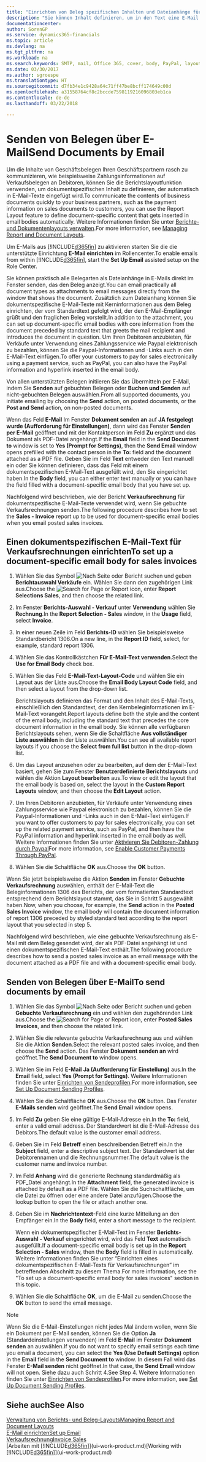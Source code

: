 ```yaml
---
title: "Einrichten von Beleg spezifischen Inhalten und Dateianhänge für E-Mails| Microsoft Docs"
description: "Sie können Inhalt definieren, um in den Text eine E-Mail beispielsweise ein Paypal-Link einzufügen. Bestellanforderungen können auch Dokumente an eine E-Mail-Nachricht angehängt werden."
documentationcenter: 
author: SorenGP
ms.service: dynamics365-financials
ms.topic: article
ms.devlang: na
ms.tgt_pltfrm: na
ms.workload: na
ms.search.keywords: SMTP, mail, Office 365, cover, body, PayPal, layout
ms.date: 03/30/2017
ms.author: sgroespe
ms.translationtype: HT
ms.sourcegitcommit: d7fb34e1c9428a64c71ff47be8bcff174649c00d
ms.openlocfilehash: a31558764cf8c2bccde7598119216096803eb1ca
ms.contentlocale: de-de
ms.lasthandoff: 03/22/2018

---
```

# <a name="send-documents-by-email"></a><span data-ttu-id="be889-104">Senden von Belegen über E-Mail</span><span class="sxs-lookup"><span data-stu-id="be889-104">Send Documents by Email</span></span>
<span data-ttu-id="be889-105">Um die Inhalte von Geschäftsbelegen Ihren Geschäftspartnern rasch zu kommunizieren, wie beispielsweise Zahlungsinformationen auf Verkaufsbelegen an Debitoren, können Sie die Berichtslayoutfunktion verwenden, um dokumentspezifischen Inhalt zu definieren, der automatisch in E-Mail-Texte eingefügt wird.</span><span class="sxs-lookup"><span data-stu-id="be889-105">To communicate the contents of business documents quickly to your business partners, such as the payment information on sales documents to customers, you can use the Report Layout feature to define document-specific content that gets inserted in email bodies automatically.</span></span> <span data-ttu-id="be889-106">Weitere Informationen finden Sie unter [Berichte- und Dokumentenlayouts verwalten](ui-manage-report-layouts.md).</span><span class="sxs-lookup"><span data-stu-id="be889-106">For more information, see [Managing Report and Document Layouts](ui-manage-report-layouts.md).</span></span>

<span data-ttu-id="be889-107">Um E-Mails aus [!INCLUDE[d365fin](includes/d365fin_md.md)] zu aktivieren starten Sie die die unterstützte Einrichtung **E-Mail einrichten** im Rollencenter.</span><span class="sxs-lookup"><span data-stu-id="be889-107">To enable emails from within [!INCLUDE[d365fin](includes/d365fin_md.md)], start the **Set Up Email** assisted setup on the Role Center.</span></span>

<span data-ttu-id="be889-108">Sie können praktisch alle Belegarten als Dateianhänge in E-Mails direkt im Fenster senden, das den Beleg anzeigt.</span><span class="sxs-lookup"><span data-stu-id="be889-108">You can email practically all document types as attachments to email messages directly from the window that shows the document.</span></span> <span data-ttu-id="be889-109">Zusätzlich zum Dateianhang können Sie dokumentspezifische E-Mail-Texte mit Kerninformationen aus dem Beleg einrichten, der vom Standardtext gefolgt wird, der den E-Mail-Empfänger grüßt und den fraglichen Beleg vorstellt.</span><span class="sxs-lookup"><span data-stu-id="be889-109">In addition to the attachment, you can set up document-specific email bodies with core information from the document preceded by standard text that greets the mail recipient and introduces the document in question.</span></span> <span data-ttu-id="be889-110">Um Ihren Debitoren anzubieten, für Verkäufe unter Verwendung eines Zahlungsservice wie Paypal elektronisch zu bezahlen, können Sie die Paypal-Informationen und -Links auch in den E-Mail-Text einfügen.</span><span class="sxs-lookup"><span data-stu-id="be889-110">To offer your customers to pay for sales electronically using a payment service, such as PayPal, you can also have the PayPal information and hyperlink inserted in the email body.</span></span>

<span data-ttu-id="be889-111">Von allen unterstützten Belegen initiieren Sie das Übermitteln per E-Mail, indem Sie **Senden** auf gebuchten Belegen oder **Buchen und Senden** auf nicht-gebuchten Belegen auswählen.</span><span class="sxs-lookup"><span data-stu-id="be889-111">From all supported documents, you initiate emailing by choosing the **Send** action, on posted documents, or the **Post and Send** action, on non-posted documents.</span></span>

<span data-ttu-id="be889-112">Wenn das Feld **E-Mail** Im Fenster **Dokument senden an** auf **JA festgelegt wurde (Aufforderung für Einstellungen)**, dann wird das Fenster **Senden per E-Mail** geöffnet und mit der Kontaktperson im Feld **Zu** ergänzt und das Dokument als PDF-Datei angehängt.</span><span class="sxs-lookup"><span data-stu-id="be889-112">If the **Email** field in the **Send Document to** window is set to **Yes (Prompt for Settings)**, then the **Send Email** window opens prefilled with the contact person in the **To:** field and the document attached as a PDF file.</span></span> <span data-ttu-id="be889-113">Geben Sie im Feld **Text** entweder den Text manuell ein oder Sie können definieren, dass das Feld mit einem dokumentspezifischen E-Mail-Text ausgefüllt wird, den Sie eingerichtet haben.</span><span class="sxs-lookup"><span data-stu-id="be889-113">In the **Body** field, you can either enter text manually or you can have the field filled with a document-specific email body that you have set up.</span></span>

<span data-ttu-id="be889-114">Nachfolgend wird beschrieben, wie der Bericht **Verkaufsrechnung** für dokumentspezifische E-Mail-Texte verwendet wird, wenn Sie gebuchte Verkaufsrechnungen senden.</span><span class="sxs-lookup"><span data-stu-id="be889-114">The following procedure describes how to set the **Sales - Invoice** report up to be used for document-specific email bodies when you email posted sales invoices.</span></span>

## <a name="to-set-up-a-document-specific-email-body-for-sales-invoices"></a><span data-ttu-id="be889-115">Einen dokumentspezifischen E-Mail-Text für Verkaufsrechnungen einrichten</span><span class="sxs-lookup"><span data-stu-id="be889-115">To set up a document-specific email body for sales invoices</span></span>
1. <span data-ttu-id="be889-116">Wählen Sie das Symbol ![Nach Seite oder Bericht suchen](media/ui-search/search_small.png "Nach Seite oder Bericht suchen") und geben **Berichtauswahl Verkäufe** ein. Wählen Sie dann den zugehörigen Link aus.</span><span class="sxs-lookup"><span data-stu-id="be889-116">Choose the ![Search for Page or Report](media/ui-search/search_small.png "Search for Page or Report icon") icon, enter **Report Selections Sales**, and then choose the related link.</span></span>
2. <span data-ttu-id="be889-117">Im Fenster **Berichts-Auswahl - Verkauf** unter **Verwendung** wählen Sie **Rechnung**.</span><span class="sxs-lookup"><span data-stu-id="be889-117">In the **Report Selection - Sales** window, in the **Usage** field, select **Invoice**.</span></span>
3. <span data-ttu-id="be889-118">In einer neuen Zeile im Feld **Berichts-ID** wählen Sie beispielsweise Standardbericht 1306.</span><span class="sxs-lookup"><span data-stu-id="be889-118">On a new line, in the **Report ID** field, select, for example, standard report 1306.</span></span>
4. <span data-ttu-id="be889-119">Wählen Sie das Kontrollkästchen **Für E-Mail-Text verwenden**.</span><span class="sxs-lookup"><span data-stu-id="be889-119">Select the **Use for Email Body** check box.</span></span>
5. <span data-ttu-id="be889-120">Wählen Sie das Feld **E-Mail-Text-Layout-Code** und wählen Sie ein Layout aus der Liste aus.</span><span class="sxs-lookup"><span data-stu-id="be889-120">Choose the **Email Body Layout Code** field, and then select a layout from the drop-down list.</span></span>

    <span data-ttu-id="be889-121">Berichtslayouts definieren das Format und den Inhalt des E-Mail-Texts, einschließlich den Standardtext, der den Kernbeleginformationen im E-Mail-Text vorangeht.</span><span class="sxs-lookup"><span data-stu-id="be889-121">Report layouts define both the style and the content of the email body, including the standard text that precedes the core document information in the email body.</span></span> <span data-ttu-id="be889-122">Sie können alle verfügbaren Berichtslayouts sehen, wenn Sie die Schaltfläche **Aus vollständiger Liste auswählen** in der Liste auswählen.</span><span class="sxs-lookup"><span data-stu-id="be889-122">You can see all available report layouts if you choose the **Select from full list** button in the drop-down list.</span></span>
6. <span data-ttu-id="be889-123">Um das Layout anzusehen oder zu bearbeiten, auf dem der E-Mail-Text basiert, gehen Sie zum Fenster **Benutzerdefinierte Berichtslayouts** und wählen die Aktion **Layout bearbeiten** aus.</span><span class="sxs-lookup"><span data-stu-id="be889-123">To view or edit the layout that the email body is based on, select the layout in the **Custom Report Layouts** window, and then choose the **Edit Layout** action.</span></span>
7. <span data-ttu-id="be889-124">Um Ihren Debitoren anzubieten, für Verkäufe unter Verwendung eines Zahlungsservice wie Paypal elektronisch zu bezahlen, können Sie die Paypal-Informationen und -Links auch in den E-Mail-Text einfügen.</span><span class="sxs-lookup"><span data-stu-id="be889-124">If you want to offer customers to pay for sales electronically, you can set up the related payment service, such as PayPal, and then have the PayPal information and hyperlink inserted in the email body as well.</span></span> <span data-ttu-id="be889-125">Weitere Informationen finden Sie unter [Aktivieren Sie Debitoren-Zahlung durch Paypal](sales-how-enable-payment-service-extensions.md)</span><span class="sxs-lookup"><span data-stu-id="be889-125">For more information, see [Enable Customer Payments Through PayPal](sales-how-enable-payment-service-extensions.md).</span></span>
8. <span data-ttu-id="be889-126">Wählen Sie die Schaltfläche **OK** aus.</span><span class="sxs-lookup"><span data-stu-id="be889-126">Choose the **OK** button.</span></span>

<span data-ttu-id="be889-127">Wenn Sie jetzt beispielsweise die Aktion **Senden** im Fenster **Gebuchte Verkaufsrechnung** auswählen, enthält der E-Mail-Text die Beleginformationen 1306 des Berichts, der vom formatierten Standardtext entsprechend dem Berichtslayout stammt, das Sie in Schritt 5 ausgewählt haben.</span><span class="sxs-lookup"><span data-stu-id="be889-127">Now, when you choose, for example, the **Send** action in the **Posted Sales Invoice** window, the email body will contain the document information of report 1306 preceded by styled standard text according to the report layout that you selected in step 5.</span></span>

<span data-ttu-id="be889-128">Nachfolgend wird beschrieben, wie eine gebuchte Verkaufsrechnung als E-Mail mit dem Beleg gesendet wird, der als PDF-Datei angehängt ist und einen dokumentspezifischen E-Mail-Text enthält.</span><span class="sxs-lookup"><span data-stu-id="be889-128">The following procedure describes how to send a posted sales invoice as an email message with the document attached as a PDF file and with a document-specific email body.</span></span>

## <a name="to-send-documents-by-email"></a><span data-ttu-id="be889-129">Senden von Belegen über E-Mail</span><span class="sxs-lookup"><span data-stu-id="be889-129">To send documents by email</span></span>
1. <span data-ttu-id="be889-130">Wählen Sie das Symbol ![Nach Seite oder Bericht suchen](media/ui-search/search_small.png "Nach Seite oder Bericht suchen") und geben **Gebuchte Verkaufsrechnung** ein und wählen den zugehörenden Link aus.</span><span class="sxs-lookup"><span data-stu-id="be889-130">Choose the ![Search for Page or Report](media/ui-search/search_small.png "Search for Page or Report icon") icon, enter **Posted Sales Invoices**, and then choose the related link.</span></span>
2. <span data-ttu-id="be889-131">Wählen Sie die relevante gebuchte Verkaufsrechnung aus und wählen Sie die Aktion **Senden**.</span><span class="sxs-lookup"><span data-stu-id="be889-131">Select the relevant posted sales invoice, and then choose the **Send** action.</span></span> <span data-ttu-id="be889-132">Das Fenster **Dokument senden an** wird geöffnet.</span><span class="sxs-lookup"><span data-stu-id="be889-132">The **Send Document to** window opens.</span></span>
3. <span data-ttu-id="be889-133">Wählen Sie im Feld **E-Mail** **Ja (Aufforderung für Einstellung)** aus.</span><span class="sxs-lookup"><span data-stu-id="be889-133">In the **Email** field, select **Yes (Prompt for Settings)**.</span></span> <span data-ttu-id="be889-134">Weitere Informationen finden Sie unter [Einrichten von Sendeprofilen](sales-how-setup-document-send-profiles.md).</span><span class="sxs-lookup"><span data-stu-id="be889-134">For more information, see [Set Up Document Sending Profiles](sales-how-setup-document-send-profiles.md).</span></span>
4. <span data-ttu-id="be889-135">Wählen Sie die Schaltfläche **OK** aus.</span><span class="sxs-lookup"><span data-stu-id="be889-135">Choose the **OK** button.</span></span> <span data-ttu-id="be889-136">Das Fenster **E-Mails senden** wird geöffnet.</span><span class="sxs-lookup"><span data-stu-id="be889-136">The **Send Email** window opens.</span></span>
5. <span data-ttu-id="be889-137">Im Feld **Zu** geben Sie eine gültige E-Mail-Adresse ein.</span><span class="sxs-lookup"><span data-stu-id="be889-137">In the **To:** field, enter a valid email address.</span></span> <span data-ttu-id="be889-138">Der Standardwert ist die E-Mail-Adresse des Debitors.</span><span class="sxs-lookup"><span data-stu-id="be889-138">The default value is the customer email address.</span></span>
6. <span data-ttu-id="be889-139">Geben Sie im Feld **Betreff** einen beschreibenden Betreff ein.</span><span class="sxs-lookup"><span data-stu-id="be889-139">In the **Subject** field, enter a descriptive subject text.</span></span> <span data-ttu-id="be889-140">Der Standardwert ist der Debitorennamen und die Rechnungsnummer.</span><span class="sxs-lookup"><span data-stu-id="be889-140">The default value is the customer name and invoice number.</span></span>
7. <span data-ttu-id="be889-141">Im Feld **Anhang** wird die generierte Rechnung standardmäßig als PDF\_Datei angehängt.</span><span class="sxs-lookup"><span data-stu-id="be889-141">In the **Attachment** field, the generated invoice is attached by default as a PDF file.</span></span> <span data-ttu-id="be889-142">Wählen Sie die Suchschaltfläche, um die Datei zu öffnen oder eine andere Datei anzufügen.</span><span class="sxs-lookup"><span data-stu-id="be889-142">Choose the lookup button to open the file or attach another one.</span></span>
8. <span data-ttu-id="be889-143">Geben Sie im **Nachrichtentext**-Feld eine kurze Mitteilung an den Empfänger ein.</span><span class="sxs-lookup"><span data-stu-id="be889-143">In the **Body** field, enter a short message to the recipient.</span></span>

    <span data-ttu-id="be889-144">Wenn ein dokumentspezifischer E-Mail-Text im Fenster **Berichts-Auswahl - Verkauf** eingerichtet wird, wird das Feld **Text** automatisch ausgefüllt.</span><span class="sxs-lookup"><span data-stu-id="be889-144">If a document-specific email body is set up in the **Report Selection - Sales** window, then the **Body** field is filled in automatically.</span></span> <span data-ttu-id="be889-145">Weitere Informationen finden Sie unter “Einrichten eines dokumentspezifischen E-Mail-Texts für Verkaufsrechnungen” im betreffenden Abschnitt zu diesem Thema.</span><span class="sxs-lookup"><span data-stu-id="be889-145">For more information, see the "To set up a document-specific email body for sales invoices" section in this topic.</span></span>
9. <span data-ttu-id="be889-146">Wählen Sie die Schaltfläche **OK**, um die E-Mail zu senden.</span><span class="sxs-lookup"><span data-stu-id="be889-146">Choose the **OK** button to send the email message.</span></span>

> [!NOTE]  
>   <span data-ttu-id="be889-147">Wenn Sie die E-Mail-Einstellungen nicht jedes Mal ändern wollen, wenn Sie ein Dokument per E-Mail senden, können Sie die Option **Ja** (Standardeinstellungen verwenden) im Feld **E-Mail** im Fenster **Dokument senden** an auswählen.</span><span class="sxs-lookup"><span data-stu-id="be889-147">If you do not want to specify email settings each time you email a document, you can select the **Yes (Use Default Settings)** option in the **Email** field in the **Send Document to** window.</span></span> <span data-ttu-id="be889-148">In diesem Fall wird das Fenster **E-Mail senden** nicht geöffnet.</span><span class="sxs-lookup"><span data-stu-id="be889-148">In that case, the **Send Email** window will not open.</span></span> <span data-ttu-id="be889-149">Siehe dazu auch Schritt 4.</span><span class="sxs-lookup"><span data-stu-id="be889-149">See Step 4.</span></span> <span data-ttu-id="be889-150">Weitere Informationen finden Sie unter [Einrichten von Sendeprofilen](sales-how-setup-document-send-profiles.md).</span><span class="sxs-lookup"><span data-stu-id="be889-150">For more information, see [Set Up Document Sending Profiles](sales-how-setup-document-send-profiles.md).</span></span>

## <a name="see-also"></a><span data-ttu-id="be889-151">Siehe auch</span><span class="sxs-lookup"><span data-stu-id="be889-151">See Also</span></span>
[<span data-ttu-id="be889-152">Verwaltung von Berichts- und Beleg-Layouts</span><span class="sxs-lookup"><span data-stu-id="be889-152">Managing Report and Document Layouts</span></span>](ui-manage-report-layouts.md)  
[<span data-ttu-id="be889-153">E-Mail einrichten</span><span class="sxs-lookup"><span data-stu-id="be889-153">Set up Email</span></span>](madeira-how-setup-email.md)  
[<span data-ttu-id="be889-154">Verkaufsrechnung</span><span class="sxs-lookup"><span data-stu-id="be889-154">Invoice Sales</span></span>](sales-how-invoice-sales.md)  
<span data-ttu-id="be889-155">[Arbeiten mit [!INCLUDE[d365fin](includes/d365fin_md.md)]](ui-work-product.md)</span><span class="sxs-lookup"><span data-stu-id="be889-155">[Working with [!INCLUDE[d365fin](includes/d365fin_md.md)]](ui-work-product.md)</span></span>

